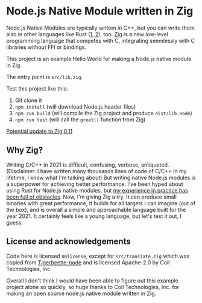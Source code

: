 # Node.js Native Module written in Zig

Node.js Native Modules are typically written in C++, but you can write them also in other languages like Rust ([1], [2]), too. [Zig](https://ziglang.org/) is a new low-level programming language that competes with C, integrating seemlessly with C libraries without FFI or bindings.

This project is an example Hello World for making a Node.js native module in Zig.

The entry point is `src/lib.zig`.

Test this project like this:

1. Git clone it
2. `npm install` (will download Node.js header files)
3. `npm run build` (will compile the Zig project and produce `dist/lib.node`)
4. `npm run test` (will call the `greet()` function from Zig)

[Potential update to Zig 0.11](https://github.com/staltz/zig-nodejs-example/pull/2)

## Why Zig?

Writing C/C++ in 2021 is difficult, confusing, verbose, antiquated. (Disclaimer: I have written many thousands lines of code of C/C++ in my lifetime, I know what I'm talking about) But writing native Node.js modules is a superpower for achieving better performance. I've been hyped about using Rust for Node.js native modules, but [my experience in practice has been full of obstacles](https://staltz.com/rust-for-mobile-not-yet.html). Now, I'm giving Zig a try. It can produce small binaries with great performance, it builds for all targets I can imagine (out of the box), and is overall a simple and approachable language built for the year 2021. It certainly feels like a young language, but let's test it out, I guess.

## License and acknowledgements

Code here is licensed `Unlicense`, except for `src/translate.zig` which was copied from [Tigerbeetle-node](https://github.com/coilhq/tigerbeetle-node) and is licensed Apache-2.0 by Coil Technologies, Inc.

Overall I don't think I would have been able to figure out this example project alone so quickly, so huge thanks to Coil Technologies, Inc. for making an open source node.js native module written in Zig.

[1]: https://github.com/neon-bindings/neon
[2]: https://github.com/infinyon/node-bindgen
